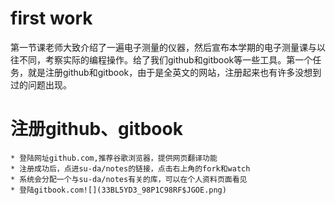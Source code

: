 # first work

  第一节课老师大致介绍了一遍电子测量的仪器，然后宣布本学期的电子测量课与以往不同，考察实际的编程操作。给了我们github和gitbook等一些工具。第一个任务，就是注册github和gitbook，由于是全英文的网站，注册起来也有许多没想到过的问题出现。
  
# 注册github、gitbook

    * 登陆网址github.com,推荐谷歌浏览器，提供网页翻译功能
    * 注册成功后，点进su-da/notes的链接，点击右上角的fork和watch
    * 系统会分配一个与su-da/notes有关的库，可以在个人资料页面看见
    * 登陆gitbook.com![](33BL5YD3_98P1C98RF$JGOE.png)











